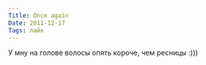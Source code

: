 ```yaml
---
Title: Once again
Date: 2011-12-17
Tags: лайк
---
```


<div class="text">У мну на голове волосы опять короче, чем ресницы :)))</div>